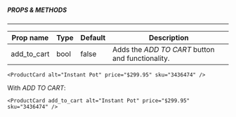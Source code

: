 ##### PROPS & METHODS

---

| Prop name   | Type | Default | Description                                      |
| ----------- | ---- | ------- | ------------------------------------------------ |
| add_to_cart | bool | false   | Adds the _ADD TO CART_ button and functionality. |

```
<ProductCard alt="Instant Pot" price="$299.95" sku="3436474" />
```

With _ADD TO CART_:

```
<ProductCard add_to_cart alt="Instant Pot" price="$299.95" sku="3436474" />
```
